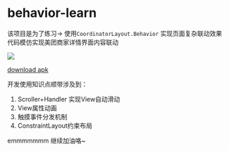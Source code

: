# behavior-learn
该项目是为了练习-> 使用`CoordinatorLayout.Behavior` 实现页面复杂联动效果
代码模仿实现美团商家详情界面内容联动

![](https://github.com/iielse/behavior-learn/blob/master/preview2.gif)


[download apk](https://github.com/iielse/behavior-learn/blob/master/app-behavior.apk)

开发使用知识点顺带涉及到：
1. Scroller+Handler 实现View自动滑动
2. View属性动画
3. 触摸事件分发机制
4. ConstraintLayout约束布局

emmmmmmm 继续加油咯~
